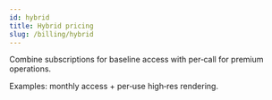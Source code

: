 ```yaml
---
id: hybrid
title: Hybrid pricing
slug: /billing/hybrid
---
```


Combine subscriptions for baseline access with per‑call for premium operations.

Examples: monthly access + per‑use high‑res rendering.

